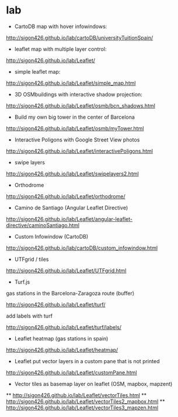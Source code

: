 lab
===

* CartoDB map with hover infowindows:

http://sigon426.github.io/lab/cartoDB/universityTuitionSpain/

* leaflet map with multiple layer control:

http://sigon426.github.io/lab/Leaflet/

* simple leaflet map:

http://sigon426.github.io/lab/Leaflet/simple_map.html

* 3D OSMbuildings with interactive shadow projection:

http://sigon426.github.io/lab/Leaflet/osmb/bcn_shadows.html

* Build my own big tower in the center of Barcelona

http://sigon426.github.io/lab/Leaflet/osmb/myTower.html

* Interactive Poligons with Google Street View photos

http://sigon426.github.io/lab/Leaflet/interactivePoligons.html

* swipe layers 

http://sigon426.github.io/lab/Leaflet/swipelayers2.html

* Orthodrome 

http://sigon426.github.io/lab/Leaflet/orthodrome/

* Camino de Santiago (Angular Leaflet Directive)

http://sigon426.github.io/lab/Leaflet/angular-leaflet-directive/caminoSantiago.html

* Custom Infowindow (CartoDB)

http://sigon426.github.io/lab/cartoDB/custom_infowindow.html

* UTFgrid / tiles

http://sigon426.github.io/lab/Leaflet/UTFgrid.html

* Turf.js

gas stations in the Barcelona-Zaragoza route (buffer)

http://sigon426.github.io/lab/Leaflet/turf/

add labels with turf

http://sigon426.github.io/lab/Leaflet/turf/labels/

* Leaflet heatmap (gas stations in spain)

http://sigon426.github.io/lab/Leaflet/heatmap/

* Leaflet put vector layers in a custom pane that is not printed

http://sigon426.github.io/lab/Leaflet/customPane.html

* Vector tiles as basemap layer on leaflet (OSM, mapbox, mapzent)

** http://sigon426.github.io/lab/Leaflet/vectorTiles.html
** http://sigon426.github.io/lab/Leaflet/vectorTiles2_mapbox.html
** http://sigon426.github.io/lab/Leaflet/vectorTiles3_mapzen.html
